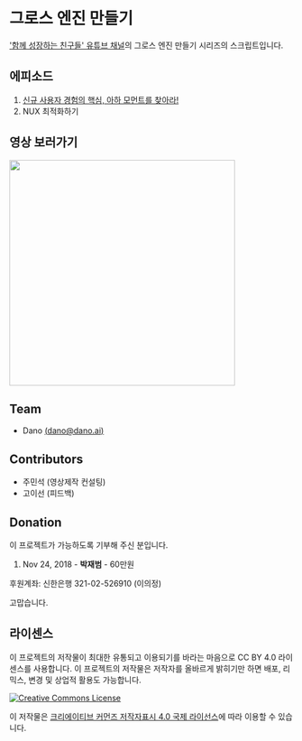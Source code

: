 # 그로스 엔진 만들기
['함께 성장하는 친구들' 유튜브 채널](http://bit.ly/2TnvFwlFromGithub)의 그로스 엔진 만들기 시리즈의 스크립트입니다.

## 에피소드
1. [신규 사용자 경험의 핵심, 아하 모먼트를 찾아라!](Find-Aha-Moment-For-Your-Startup.md)
2. NUX 최적화하기

## 영상 보러가기
[<img src="https://img.youtube.com/vi/Jqoyte5NfXQ/0.jpg" width="400">](https://youtu.be/Jqoyte5NfXQ)


## Team
- Dano [(dano@dano.ai)](mailto:dano@dano.ai)

## Contributors
- 주민석 (영상제작 컨설팅)
- 고이선 (피드백)

## Donation
이 프로젝트가 가능하도록 기부해 주신 분입니다.

1. Nov 24, 2018 - **박재범** -  60만원

후원계좌: 신한은행 321-02-526910 (이의정)

고맙습니다.

## 라이센스
이 프로젝트의 저작물이 최대한 유통되고 이용되기를 바라는 마음으로 CC BY 4.0 라이센스를 사용합니다. 이 프로젝트의 저작물은 저작자를 올바르게 밝히기만 하면 배포, 리믹스, 변경 및 상업적 활용도 가능합니다.

<a rel="license" href="http://creativecommons.org/licenses/by/4.0/deed.ko"><img alt="Creative Commons License" style="border-width:0" src="https://i.creativecommons.org/l/by/4.0/88x31.png" /></a>

이 저작물은 <a rel="license" href="http://creativecommons.org/licenses/by/4.0/deed.ko">크리에이티브 커먼즈 저작자표시 4.0 국제 라이선스</a>에 따라 이용할 수 있습니다.